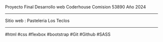 Proyecto Final
Desarrollo web 
Coderhouse
Comision 53890
Año 2024
*****************************************************
Sitio web : Pasteleria Los Teclos
*****************************************************
#html 
#css 
#flexbox 
#bootstrap 
#Git 
#Github 
#SASS 

